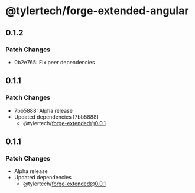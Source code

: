 # @tylertech/forge-extended-angular

## 0.1.2

### Patch Changes

- 0b2e765: Fix peer dependencies

## 0.1.1

### Patch Changes

- 7bb5888: Alpha release
- Updated dependencies [7bb5888]
  - @tylertech/forge-extended@0.0.1

## 0.1.1

### Patch Changes

- Alpha release
- Updated dependencies
  - @tylertech/forge-extended@0.0.1
